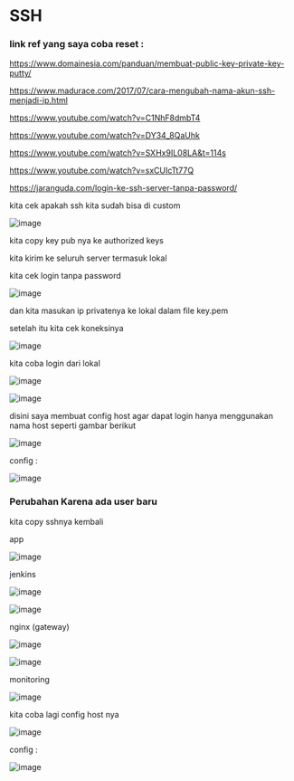 # SSH

### link ref yang saya coba reset : 

https://www.domainesia.com/panduan/membuat-public-key-private-key-putty/

https://www.madurace.com/2017/07/cara-mengubah-nama-akun-ssh-menjadi-ip.html

https://www.youtube.com/watch?v=C1NhF8dmbT4

https://www.youtube.com/watch?v=DY34_8QaUhk

https://www.youtube.com/watch?v=SXHx9IL08LA&t=114s

https://www.youtube.com/watch?v=sxCUIcTt77Q

https://jaranguda.com/login-ke-ssh-server-tanpa-password/

kita cek apakah ssh kita sudah bisa di custom

![image](https://user-images.githubusercontent.com/99697182/176081253-248fb983-69c8-4053-a444-16753ba1ee8b.png)

kita copy key pub nya ke authorized keys

kita kirim ke seluruh server termasuk lokal

kita cek login tanpa password

![image](https://user-images.githubusercontent.com/99697182/176082123-7271d5cf-d03b-447a-9e1a-e533b1a7b108.png)


dan kita masukan ip privatenya ke lokal dalam file key.pem

setelah itu kita cek koneksinya

![image](https://user-images.githubusercontent.com/99697182/176091727-45cc2c59-52e3-41c9-a46f-a9c7ddc28e95.png)

kita coba login dari lokal

![image](https://user-images.githubusercontent.com/99697182/176092873-8914f0e7-fb16-4720-958e-7e6760379bd6.png)

![image](https://user-images.githubusercontent.com/99697182/176096257-5eaf0f93-0b8a-4f05-b51d-af56fa07b64f.png)

disini saya membuat config host agar dapat login hanya menggunakan nama host seperti gambar berikut

![image](https://user-images.githubusercontent.com/99697182/176097022-2ca92e3d-6980-41b5-bda6-3ffab44e4f90.png)

config :

![image](https://user-images.githubusercontent.com/99697182/176096972-8473a65a-66a6-440d-a70b-a646d10582de.png)


### Perubahan Karena ada user baru

kita copy sshnya kembali

app

![image](https://user-images.githubusercontent.com/99697182/176154656-5cbe4a37-56c5-47a7-990a-2c3a803fd58f.png)

jenkins 

![image](https://user-images.githubusercontent.com/99697182/176155629-ee64b588-1b55-46ab-8748-7f4207c1a71f.png)

![image](https://user-images.githubusercontent.com/99697182/176156299-65803bb1-43de-4bf8-a88a-fc7fa871f91a.png)

nginx (gateway)

![image](https://user-images.githubusercontent.com/99697182/176157376-301d417f-8a7e-4723-acfa-5f6a4fb1f0a1.png)

![image](https://user-images.githubusercontent.com/99697182/176157428-e3d47fea-599e-49ce-9c49-2e97a6dfcbc0.png)

monitoring 

![image](https://user-images.githubusercontent.com/99697182/176158295-df7d1c4c-aaab-4cf9-8207-ca048c5bcff8.png)


kita coba lagi config host nya

![image](https://user-images.githubusercontent.com/99697182/176159632-f8614c0c-455b-4e5f-9fc7-83349f3c6ab4.png)

config :

![image](https://user-images.githubusercontent.com/99697182/176159387-f51fcf87-e7dd-462c-a15b-c8aa2f6dbede.png)










